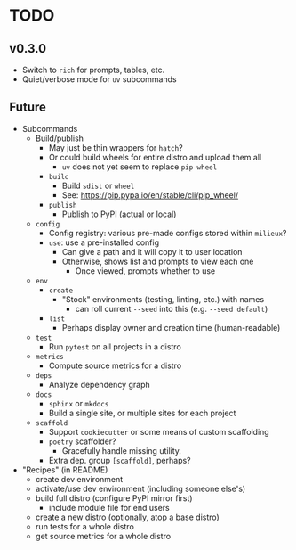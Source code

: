 <!-- markdownlint-disable MD034 -->

# TODO

## v0.3.0

- Switch to `rich` for prompts, tables, etc.
- Quiet/verbose mode for `uv` subcommands

## Future

- Subcommands
    - Build/publish
        - May just be thin wrappers for `hatch`?
        - Or could build wheels for entire distro and upload them all
            - `uv` does not yet seem to replace `pip wheel`
        - `build`
            - Build `sdist` or `wheel`
            - See: https://pip.pypa.io/en/stable/cli/pip_wheel/
        - `publish`
            - Publish to PyPI (actual or local)
    - `config`
        - Config registry: various pre-made configs stored within `milieux`?
        - `use`: use a pre-installed config
            - Can give a path and it will copy it to user location
            - Otherwise, shows list and prompts to view each one
                - Once viewed, prompts whether to use
    - `env`
        - `create`
            - "Stock" environments (testing, linting, etc.) with names
                - can roll current `--seed` into this (e.g. `--seed default`)
        - `list`
            - Perhaps display owner and creation time (human-readable)
    - `test`
        - Run `pytest` on all projects in a distro
    - `metrics`
        - Compute source metrics for a distro
    - `deps`
        - Analyze dependency graph
    - `docs`
        - `sphinx` or `mkdocs`
        - Build a single site, or multiple sites for each project
    - `scaffold`
        - Support `cookiecutter` or some means of custom scaffolding
        - `poetry` scaffolder?
            - Gracefully handle missing utility.
        - Extra dep. group `[scaffold]`, perhaps?
- "Recipes" (in README)
    - create dev environment
    - activate/use dev environment (including someone else's)
    - build full distro (configure PyPI mirror first)
        - include module file for end users
    - create a new distro (optionally, atop a base distro)
    - run tests for a whole distro
    - get source metrics for a whole distro
